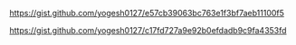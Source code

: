 
https://gist.github.com/yogesh0127/e57cb39063bc763e1f3bf7aeb11100f5


https://gist.github.com/yogesh0127/c17fd727a9e92b0efdadb9c9fa4353fd